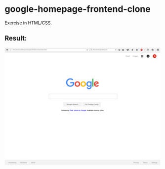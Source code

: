 # google-homepage-frontend-clone

Exercise in HTML/CSS. 

Result:
-------
 
![](https://github.com/patjm1992/google-homepage-frontend-clone/raw/master/screenie.jpg "Screenshot")

